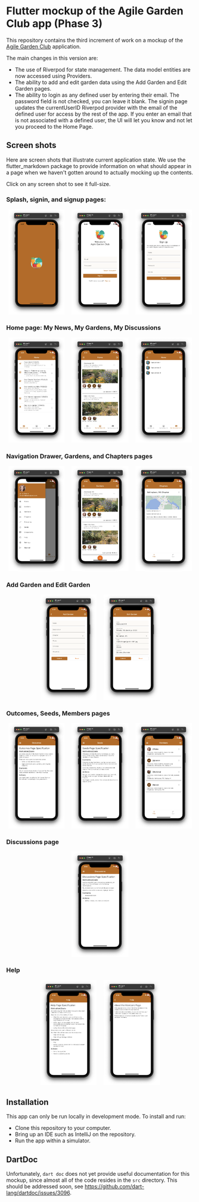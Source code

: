 # Flutter mockup of the Agile Garden Club app (Phase 3)

This repository contains the third increment of work on a mockup of the [Agile Garden Club](https://agilegardenclub.com) application. 

The main changes in this version are:

* The use of Riverpod for state management. The data model entities are now accessed using Providers.
* The ability to add and edit garden data using the Add Garden and Edit Garden pages. 
* The ability to login as any defined user by entering their email. The password field is not checked, you can leave it blank. The signin page updates the currentUserID Riverpod provider with the email of the defined user for access by the rest of the app. If you enter an email that is not associated with a defined user, the UI will let you know and not let you proceed to the Home Page.

## Screen shots 

Here are screen shots that illustrate current application state. We use the flutter_markdown package to provide information on what should appear in a page when we haven't gotten around to actually mocking up the contents.   

Click on any screen shot to see it full-size.

### Splash, signin, and signup pages:

<p style="text-align: center">
  <img src="./README-screenshots/splash.png" width="30%">
&nbsp; &nbsp; 
  <img src="./README-screenshots/signin.png" width="30%">
&nbsp; &nbsp; 
  <img src="./README-screenshots/signup.png" width="30%">
</p>

### Home page: My News, My Gardens, My Discussions

<p style="text-align: center">
  <img src="./README-screenshots/home-my-news.png" width="30%">
&nbsp; &nbsp; 
  <img src="./README-screenshots/home-my-gardens.png" width="30%">
&nbsp; &nbsp; 
  <img src="./README-screenshots/home-my-discussions.png" width="30%">
</p>

### Navigation Drawer, Gardens, and Chapters pages

<p style="text-align: center">
  <img src="./README-screenshots/drawer.png" width="30%">
&nbsp; &nbsp; 
  <img src="./README-screenshots/gardens.png" width="30%">
&nbsp; &nbsp; 
  <img src="./README-screenshots/chapters.png" width="30%">
</p>

### Add Garden and Edit Garden

<p style="text-align: center">
  <img src="./README-screenshots/add-garden.png" width="30%">
&nbsp; &nbsp; 
  <img src="./README-screenshots/edit-garden.png" width="30%">
</p>

### Outcomes, Seeds, Members pages

<p style="text-align: center">
  <img src="./README-screenshots/outcomes.png" width="30%">
&nbsp; &nbsp; 
  <img src="./README-screenshots/seeds.png" width="30%">
&nbsp; &nbsp; 
  <img src="./README-screenshots/members.png" width="30%">
</p>

### Discussions page

<p style="text-align: center">
  <img src="./README-screenshots/discussions.png" width="30%">
</p>

### Help

<p style="text-align: center">
  <img src="./README-screenshots/help.png" width="30%">
&nbsp; &nbsp; 
  <img src="./README-screenshots/help-local.png" width="30%">
</p>


## Installation

This app can only be run locally in development mode. To install and run:

* Clone this repository to your computer.
* Bring up an IDE such as IntelliJ on the repository.
* Run the app within a simulator. 

## DartDoc

Unfortunately, `dart doc` does not yet provide useful documentation for this mockup, since almost all of the code resides in the `src` directory.  This should be addressed soon, see <https://github.com/dart-lang/dartdoc/issues/3096>.
